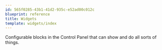 ```yaml
---
id: 565f0285-43b1-41d2-935c-e52ad00c012c
blueprint: reference
title: Widgets
template: widgets/index
---
```

Configurable blocks in the Control Panel that can show and do all sorts of things.
